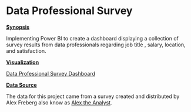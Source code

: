 # Data Professional Survey

**<u>Synopsis</u>**

Implementing Power BI to create a dashboard displaying a collection of survey results from data professionals regarding job title , salary, location, and satisfaction.

**<u>Visualization</u>**

[Data Professional Survey Dashboard](https://app.powerbi.com/groups/me/reports/2eeea4fb-1a8c-4f08-8a6c-866e641d5ac4/ReportSection)

**<u>Data Source</u>**

The data for this project came from a survey created and distributed by Alex Freberg also know as [Alex the Analyst](https://github.com/AlexTheAnalyst/Power-BI/blob/main/Power%20BI%20-%20Final%20Project.xlsx).